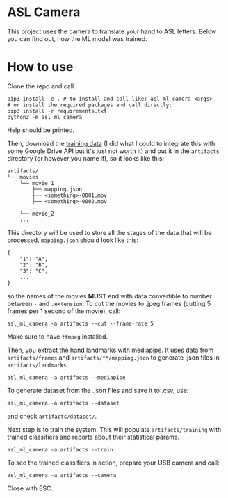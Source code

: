 # ASL Camera

This project uses the camera to translate your hand to ASL letters. Below you can find out, how the ML model was trained.

# How to use

Clone the repo and call

```
pip3 install -e . # to install and call like: asl_ml_camera <args>
# or install the required packages and call directly:
pip3 install -r requirements.txt
python3 -m asl_ml_camera
```

Help should be printed.

Then, download the [training data](https://drive.google.com/drive/folders/1fYZ_ROFbDsHSjQvgSXHGQdRHB8DmzYda?usp=sharing) (I did what I could to integrate this with some Google Drive API but it's just not worth it) and put it in the `artifacts` directory (or however you name it), so it looks like this:

```
artifacts/
└── movies
    └── movie_1
        ├── mapping.json
        ├── <something>-0001.mov
        ├── <something>-0002.mov
        ...
    └── movie_2
    ...
```

This directory will be used to store all the stages of the data that will be processed.
`mapping.json` should look like this:

```
{
    "1": "A",
    "2": "B",
    "3": "C",
    ...
}
```

so the names of the movies **MUST** end with data convertible to number between `-` and `.extension`.
To cut the movies to .jpeg frames (cutting 5 frames per 1 second of the movie), call:

```
asl_ml_camera -a artifacts --cut --frame-rate 5
```

Make sure to have `ffmpeg` installed.

Then, you extract the hand landmarks with mediapipe. It uses data from `artifacts/frames` and `artifacts/**/mapping.json` to generate .json files in `artifacts/landmarks`.

```
asl_ml_camera -a artifacts --mediapipe
```

To generate dataset from the .json files and save it to .csv, use:

```
asl_ml_camera -a artifacts --dataset
```

and check `artifacts/dataset/`.

Next step is to train the system. This will populate `artifacts/training` with trained classifiers and reports about their statistical params.

```
asl_ml_camera -a artifacts --train
```

To see the trained classifiers in action, prepare your USB camera and call:

```
asl_ml_camera -a artifacts --camera
```

Close with ESC.
